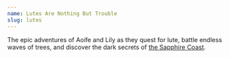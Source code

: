 ```yaml
---
name: Lutes Are Nothing But Trouble
slug: lutes
---
```


The epic adventures of Aoife and Lily as they quest for lute, battle endless waves of trees, and discover the dark secrets of [the Sapphire Coast]({{site.baseurl}}/campaigns/lutes/setting).
